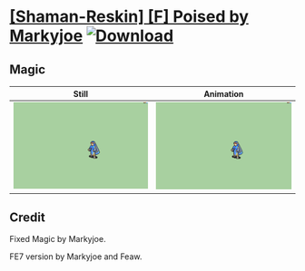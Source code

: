 # [\[Shaman-Reskin\] \[F\] Poised by Markyjoe](./) [![Download](https://img.shields.io/badge/Download--red?style=social&logo=github)](https://minhaskamal.github.io/DownGit/#/home?url=https://github.com/Klokinator/FE-Repo/tree/main/Battle%20Animations%2FMagi%20-%20Dark-Type%2F%5BShaman-Reskin%5D%20%5BF%5D%20Poised%20by%20Markyjoe%2F6.%20Magic%20(FE7))

## Magic

| Still | Animation |
| :---: | :-------: |
| ![Magic still](./Magic_000.png) | ![Magic](./Magic.gif) |

## Credit

Fixed Magic by Markyjoe.

FE7 version by Markyjoe and Feaw.
